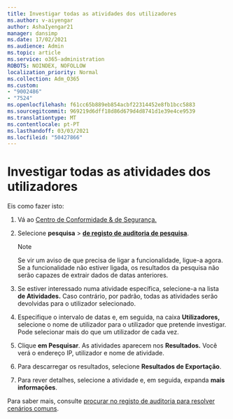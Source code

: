 ```yaml
---
title: Investigar todas as atividades dos utilizadores
ms.author: v-aiyengar
author: AshaIyengar21
manager: dansimp
ms.date: 17/02/2021
ms.audience: Admin
ms.topic: article
ms.service: o365-administration
ROBOTS: NOINDEX, NOFOLLOW
localization_priority: Normal
ms.collection: Adm_O365
ms.custom:
- "9002486"
- "7524"
ms.openlocfilehash: f61cc65b889eb854acbf22314452e8fb1bcc5883
ms.sourcegitcommit: 969219d6dff18d86d679d4d8741d1e39e4ce9539
ms.translationtype: MT
ms.contentlocale: pt-PT
ms.lasthandoff: 03/03/2021
ms.locfileid: "50427866"
---
```

# <a name="investigate-all-the-users-activities"></a>Investigar todas as atividades dos utilizadores

Eis como fazer isto:

1. Vá ao [Centro de Conformidade & de Segurança.](https://go.microsoft.com/fwlink/p/?linkid=2077143)
1. Selecione **pesquisa**  >  **[de registo de auditoria de pesquisa](https://go.microsoft.com/fwlink/?linkid=2103759)**.
    > [!NOTE]
    > Se vir um aviso de que precisa de ligar a funcionalidade, ligue-a agora. Se a funcionalidade não estiver ligada, os resultados da pesquisa não serão capazes de extrair dados de datas anteriores.

1. Se estiver interessado numa atividade específica, selecione-a na lista **de Atividades.** Caso contrário, por padrão, todas as atividades serão devolvidas para o utilizador selecionado.
1. Especifique o intervalo de datas e, em seguida, na caixa **Utilizadores,** selecione o nome de utilizador para o utilizador que pretende investigar. Pode selecionar mais do que um utilizador de cada vez.
1. Clique **em Pesquisar**. As atividades aparecem nos **Resultados.** Você verá o endereço IP, utilizador e nome de atividade.
1. Para descarregar os resultados, selecione **Resultados de Exportação**.
1. Para rever detalhes, selecione a atividade e, em seguida, expanda **mais informações**.

Para saber mais, consulte [procurar no registo de auditoria para resolver cenários comuns](https://go.microsoft.com/fwlink/?linkid=2103944).